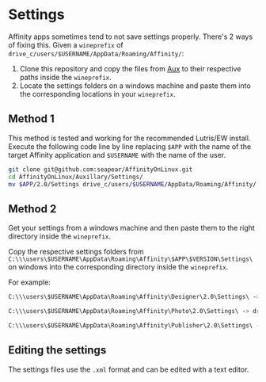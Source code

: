 # Settings

Affinity apps sometimes tend to not save settings properly. There's 2 ways of fixing this. Given a `wineprefix` of `drive_c/users/$USERNAME/AppData/Roaming/Affinity/`:

1. Clone this repository and copy the files from [Aux](Auxillary/Settings) to their respective paths inside the `wineprefix`.
2. Locate the settings folders on a windows machine and paste them into the
   corresponding locations in your `wineprefix`.

## Method 1

This method is tested and working for the recommended Lutris/EW install. Execute
the following code line by line replacing `$APP` with the name of the target Affinity
application and `$USERNAME` with the name of the user. 

```sh
git clone git@github.com:seapear/AffinityOnLinux.git
cd AffinityOnLinux/Auxillary/Settings/
mv $APP/2.0/Settings drive_c/users/$USERNAME/AppData/Roaming/Affinity/
```

## Method 2

Get your settings from a windows machine and then paste them to the right directory inside the `wineprefix`.

Copy the respective settings folders from `C:\\\users\$USERNAME\AppData\Roaming\Affinity\$APP\$VERSION\Settings\` on windows into the corresponding directory inside the `wineprefix`.

For example:

```sh
C:\\\users\$USERNAME\AppData\Roaming\Affinity\Designer\2.0\Settings\ -> drive_c/users/$USERNAME/AppData/Roaming/Affinity/Designer/2.0/

C:\\\users\$USERNAME\AppData\Roaming\Affinity\Photo\2.0\Settings\ -> drive_c/users/$USERNAME/AppData/Roaming/Affinity/Photo/2.0/

C:\\\users\$USERNAME\AppData\Roaming\Affinity\Publisher\2.0\Settings\ -> drive_c/users/$USERNAME/AppData/Roaming/Affinity/Designer/2.0/
```

## Editing the settings

The settings files use the `.xml` format and can be edited with a text editor.
